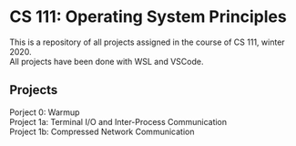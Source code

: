 # CS 111: Operating System Principles

This is a repository of all projects assigned in the course of CS 111, winter 2020.  
All projects have been done with WSL and VSCode.  

## Projects

Porject 0: Warmup  
Project 1a: Terminal I/O and Inter-Process Communication  
Project 1b: Compressed Network Communication  
